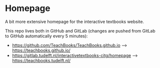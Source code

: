 # Homepage

A bit more extensive homepage for the interactive textbooks website.

This repo lives both in GitHub and GitLab (changes are pushed from GitLab to GitHub automatically every 5 minutes):
- https://github.com/TeachBooks/TeachBooks.github.io --> https://teachbooks.github.io/
- https://gitlab.tudelft.nl/interactivetextbooks-citg/homepage --> https://teachbooks.tudelft.nl/